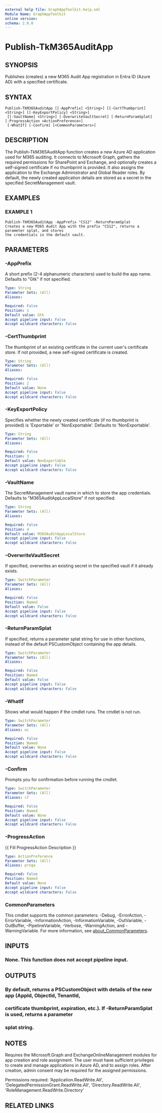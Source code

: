 ```yaml
---
external help file: GraphAppToolkit-help.xml
Module Name: GraphAppToolkit
online version:
schema: 2.0.0
---
```


# Publish-TkM365AuditApp

## SYNOPSIS
Publishes (creates) a new M365 Audit App registration in Entra ID (Azure AD) with a specified certificate.

## SYNTAX

```
Publish-TkM365AuditApp [[-AppPrefix] <String>] [[-CertThumbprint] <String>] [[-KeyExportPolicy] <String>]
 [[-VaultName] <String>] [-OverwriteVaultSecret] [-ReturnParamSplat] [-ProgressAction <ActionPreference>]
 [-WhatIf] [-Confirm] [<CommonParameters>]
```

## DESCRIPTION
The Publish-TkM365AuditApp function creates a new Azure AD application used for M365 auditing.
It connects to Microsoft Graph, gathers the required permissions for SharePoint and Exchange,
and optionally creates a self-signed certificate if no thumbprint is provided.
It also assigns
the application to the Exchange Administrator and Global Reader roles.
By default, the newly
created application details are stored as a secret in the specified SecretManagement vault.

## EXAMPLES

### EXAMPLE 1
```
Publish-TkM365AuditApp -AppPrefix "CS12" -ReturnParamSplat
Creates a new M365 Audit App with the prefix "CS12", returns a parameter splat, and stores
the credentials in the default vault.
```

## PARAMETERS

### -AppPrefix
A short prefix (2-4 alphanumeric characters) used to build the app name.
Defaults to "Gtk"
if not specified.

```yaml
Type: String
Parameter Sets: (All)
Aliases:

Required: False
Position: 1
Default value: Gtk
Accept pipeline input: False
Accept wildcard characters: False
```

### -CertThumbprint
The thumbprint of an existing certificate in the current user's certificate store.
If not
provided, a new self-signed certificate is created.

```yaml
Type: String
Parameter Sets: (All)
Aliases:

Required: False
Position: 2
Default value: None
Accept pipeline input: False
Accept wildcard characters: False
```

### -KeyExportPolicy
Specifies whether the newly created certificate (if no thumbprint is provided) is
'Exportable' or 'NonExportable'.
Defaults to 'NonExportable'.

```yaml
Type: String
Parameter Sets: (All)
Aliases:

Required: False
Position: 3
Default value: NonExportable
Accept pipeline input: False
Accept wildcard characters: False
```

### -VaultName
The SecretManagement vault name in which to store the app credentials.
Defaults to
"M365AuditAppLocalStore" if not specified.

```yaml
Type: String
Parameter Sets: (All)
Aliases:

Required: False
Position: 4
Default value: M365AuditAppLocalStore
Accept pipeline input: False
Accept wildcard characters: False
```

### -OverwriteVaultSecret
If specified, overwrites an existing secret in the specified vault if it already exists.

```yaml
Type: SwitchParameter
Parameter Sets: (All)
Aliases:

Required: False
Position: Named
Default value: False
Accept pipeline input: False
Accept wildcard characters: False
```

### -ReturnParamSplat
If specified, returns a parameter splat string for use in other functions, instead of the
default PSCustomObject containing the app details.

```yaml
Type: SwitchParameter
Parameter Sets: (All)
Aliases:

Required: False
Position: Named
Default value: False
Accept pipeline input: False
Accept wildcard characters: False
```

### -WhatIf
Shows what would happen if the cmdlet runs.
The cmdlet is not run.

```yaml
Type: SwitchParameter
Parameter Sets: (All)
Aliases: wi

Required: False
Position: Named
Default value: None
Accept pipeline input: False
Accept wildcard characters: False
```

### -Confirm
Prompts you for confirmation before running the cmdlet.

```yaml
Type: SwitchParameter
Parameter Sets: (All)
Aliases: cf

Required: False
Position: Named
Default value: None
Accept pipeline input: False
Accept wildcard characters: False
```

### -ProgressAction
{{ Fill ProgressAction Description }}

```yaml
Type: ActionPreference
Parameter Sets: (All)
Aliases: proga

Required: False
Position: Named
Default value: None
Accept pipeline input: False
Accept wildcard characters: False
```

### CommonParameters
This cmdlet supports the common parameters: -Debug, -ErrorAction, -ErrorVariable, -InformationAction, -InformationVariable, -OutVariable, -OutBuffer, -PipelineVariable, -Verbose, -WarningAction, and -WarningVariable. For more information, see [about_CommonParameters](http://go.microsoft.com/fwlink/?LinkID=113216).

## INPUTS

### None. This function does not accept pipeline input.
## OUTPUTS

### By default, returns a PSCustomObject with details of the new app (AppId, ObjectId, TenantId,
### certificate thumbprint, expiration, etc.). If -ReturnParamSplat is used, returns a parameter
### splat string.
## NOTES
Requires the Microsoft.Graph and ExchangeOnlineManagement modules for app creation and
role assignment.
The user must have sufficient privileges to create and manage applications
in Azure AD, and to assign roles.
After creation, admin consent may be required for the
assigned permissions.

Permissions required:
    'Application.ReadWrite.All',
    'DelegatedPermissionGrant.ReadWrite.All',
    'Directory.ReadWrite.All',
    'RoleManagement.ReadWrite.Directory'

## RELATED LINKS
